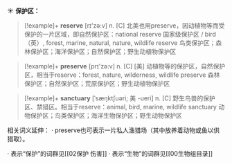 ☀ <span class="category">**保护区：**</span>
>[!example]+ <span class="vocabulary">**reserve**</span> [rɪ'zə:v] 
> <span class="definition">n. [C] 北美也用preserve，因动植物等而受保护的一片区域，即自然保护区：</span>national reserve 国家级保护区 / bird（英）, forest, marine, natural, nature, wildlife reserve 鸟类保护区；森林保护区；海洋保护区；自然保护区；野生动植物保护区

>[!example]+ <span class="vocabulary">**preserve**</span> [prɪ'zə:v] 
> <span class="definition">n. [C] [美] 动植物等的保护区，自然保护区，相当于reserve：</span>forest, nature, wilderness, wildlife preserve 森林保护区；自然保护区；荒原保护区；野生动植物保护区
           
>[!example]+ <span class="vocabulary">**sanctuary**</span> [ˈsæŋktʃuəri; 美 -ueri]
> <span class="definition">n. [C] 野生鸟兽的保护区、禁猎区。相当于reserve：</span>animal, bird, marine, wildlife sanctuary 动物保护区；鸟类保护区；海洋生物保护区；野生动物保护区

相关词义延伸：
· preserve也可表示一片私人渔猎场（其中放养着动物或鱼以供猎取）。

· 表示“保护”的词群见[[02保护 伤害]]
· 表示“生物”的词群见[[00生物组目录]]
